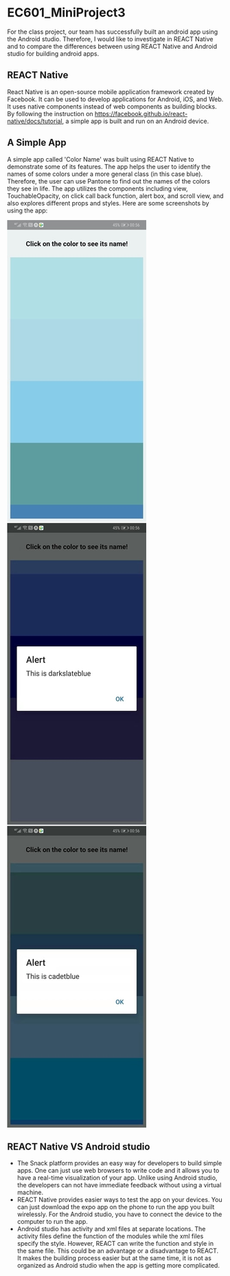 # EC601_MiniProject3

For the class project, our team has successfully built an android app using the Android studio. Therefore, I would like to investigate in REACT Native and to compare the differences between using REACT Native and Android studio for building android apps. 

##  REACT Native
React Native is an open-source mobile application framework created by Facebook. It can be used to develop applications for Android, iOS, and Web. It uses native components instead of web components as building blocks. By following the instruction on https://facebook.github.io/react-native/docs/tutorial, a simple app is built and run on an Android device.

## A Simple App 
A simple app called 'Color Name' was built using REACT Native to demonstrate some of its features. The app helps the user to identify the names of some colors under a more general class (in this case blue). Therefore, the user can use Pantone to find out the names of the colors they see in life. The app utilizes the components including view, TouchableOpacity, on click call back function, alert box, and scroll view, and also explores different props and styles. Here are some screenshots by using the app:


![01](01.jpg)
![02](02.jpg)
![03](03.jpg)



## REACT Native VS Android studio

* The Snack platform provides an easy way for developers to build simple apps. One can just use web browsers to write code and it allows you to have a real-time visualization of your app. Unlike using Android studio, the developers can not have immediate feedback without using a virtual machine. 
* REACT Native provides easier ways to test the app on your devices. You can just download the expo app on the phone to run the app you built wirelessly. For the Android studio, you have to connect the device to the computer to run the app.
* Android studio has activity and xml files at separate locations. The activity files define the function of the modules while the xml files specify the style. However, REACT can write the function and style in the same file. This could be an advantage or a disadvantage to REACT. It makes the building process easier but at the same time, it is not as organized as Android studio when the app is getting more complicated.
